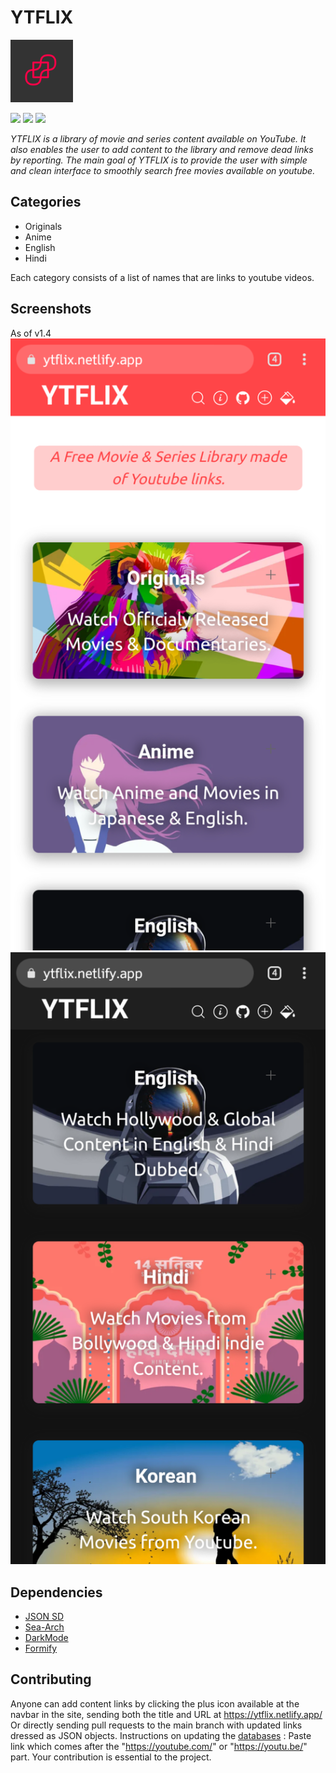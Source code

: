 # YTFLIX
<img src="Assets/Icons/maskable_icon_x512.png" width="100">

![](https://img.shields.io/github/release/n-ce/YTFLIX)
![](https://img.shields.io/github/license/n-ce/YTFLIX)
![](https://img.shields.io/github/languages/code-size/n-ce/YTFLIX)

*YTFLIX is a library of movie and series content available on YouTube. It also enables the user to add content to the library and remove dead links by reporting. The main goal of YTFLIX is to provide the user with simple and clean interface to smoothly search free movies available on youtube.*
## Categories
- Originals
- Anime
- English
- Hindi

Each category consists of a list of names that are links to youtube videos.

## Screenshots
As of v1.4
![Interface as of v1.4](Assets/Screenshots/1.png)
![Interface as of v1.4](Assets/Screenshots/2.png)

## Dependencies
- [JSON SD](https://github.com/n-ce/JSON-static-database)
- [Sea-Arch](https://github.com/n-ce/Sea-Arch)
- [DarkMode](https://github.com/n-ce/DarkMode)
- [Formify](https://github.com/n-ce/Formify)

## Contributing
Anyone can add content links by clicking the plus icon available at the navbar in the site, sending both the title and URL at https://ytflix.netlify.app/
Or directly sending pull requests to the main branch with updated links dressed as JSON objects.
Instructions on updating the [databases](https://github.com/n-ce/YTFLIX/tree/main/Databases) : Paste link which comes after the "https://youtube.com/" or "https://youtu.be/" part.
Your contribution is essential to the project.
